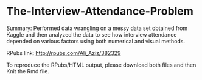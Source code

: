# The-Interview-Attendance-Problem

Summary:
Performed data wrangling on a messy data set obtained from Kaggle and then analyzed the data to see how interview attendance depended on various factors using both numerical and visual methods.

RPubs link: 
http://rpubs.com/Ali_Aziz/382329

To reproduce the RPubs/HTML output, please download both files and then Knit the Rmd file. 
